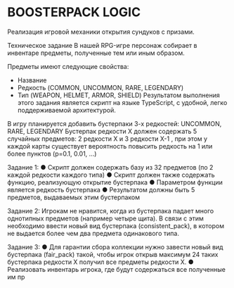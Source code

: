 # BOOSTERPACK LOGIC

Реализация игровой механики открытия сундуков с призами.

Техническое задание
В нашей RPG-игре персонаж собирает в инвентаре предметы, полученные тем или
иным образом.

Предметы имеют следующие свойства:
- Название
- Редкость (COMMON, UNCOMMON, RARE, LEGENDARY)
- Тип (WEAPON, HELMET, ARMOR, SHIELD)
Результатом выполнения этого задания является скрипт на языке TypeScript, с
удобной, легко поддерживаемой архитектурой.

В игру планируется добавить бустерпаки 3-х редкостей: UNCOMMON, RARE, LEGENDARY
Бустерпак редкости X должен содержать 5 случайных предметов: 2 редкости X и 3
редкости X-1 , при этом у каждой карты существует вероятность повысить редкость на 1
или более пунктов (p=0.1, 0.01, ...)

Задание 1:
● Скрипт должен содержать базу из 32 предметов (по 2 каждой редкости каждого
типа)
● Скрипт должен также содержать функцию, реализующую открытие бустерпака
● Параметром функции является редкость бустерпака
● Результатом должны быть 5 предметов, выдаваемых этим бустерпаком

Задание 2:
Игрокам не нравится, когда из бустерпака падает много однотипных предметов
(например четыре щита). В связи с этим необходимо ввести новый вид бустерпака
(consistent_pack), в котором не выдается более чем два предмета одинакового типа.

Задание 3:
● Для гарантии сбора коллекции нужно завести новый вид бустерпака (fair_pack)
такой, чтобы игрок открыв максимум 24 таких бустерпака редкости X получил все
предметы редкости X.
● Реализовать инвентарь игрока, где будут содержаться все полученные им пр